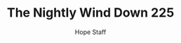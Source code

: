 ---
image: /assets/img/nwd/225_nwd_ephesians_1_18_a_tlb.png
title: The Nightly Wind Down 225
number: 225
categories:
  - The Nightly Wind Down
author: Hope Staff
notes: The Nightly Wind Down 225
embed: >-
  EMBED_GOES_HERE
transcript: >-
  SOME LINES OF TEXT START HERE
---